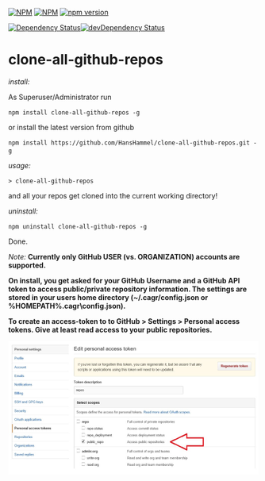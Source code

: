 [![NPM](https://nodei.co/npm/clone-all-github-repos.png?downloads=true&downloadRank=true&stars=true)](https://nodei.co/npm/clone-all-github-repos/) [![NPM](https://nodei.co/npm-dl/clone-all-github-repos.png)](https://nodei.co/npm/clone-all-github-repos/) 
[![npm version](https://badge.fury.io/js/clone-all-github-repos.svg)](https://badge.fury.io/js/clone-all-github-repos)

[![Dependency Status](https://david-dm.org/HansHammel/clone-all-github-repos.svg?theme=shields.io)](https://david-dm.org/HansHammel/clone-all-github-repos)[![devDependency Status](https://david-dm.org/HansHammel/clone-all-github-repos/dev-status.svg?theme=shields.io)](https://david-dm.org/HansHammel/clone-all-github-repos#info=devDependencies)
# clone-all-github-repos

*install:*

As Superuser/Administrator run

	npm install clone-all-github-repos -g

or install the latest version from github
	
	npm install https://github.com/HansHammel/clone-all-github-repos.git -g

*usage:*
	
	> clone-all-github-repos

and all your repos get cloned into the current working directory!

*uninstall:*

	npm uninstall clone-all-github-repos -g

Done.

*Note:* 
__Currently only GitHub USER (vs. ORGANIZATION) accounts are supported.__

__On install, you get asked for your GitHub Username and a GitHub API token to access public/private repository information. The settings are stored in your users home directory (~/.cagr/config.json or %HOMEPATH%\.cagr\config.json).__

__To create an access-token to to GitHub > Settings > Personal access tokens. Give at least read access to your public repositories.__ 

![create an access-token](/screenshots/githubsettings.jpg?raw=true "GitHub > Settings > Personal access tokens")

